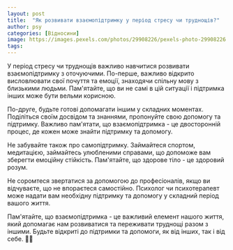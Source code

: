 ```yaml
---
layout: post
title:  "Як розвивати взаємопідтримку у період стресу чи труднощів?"
author: psy
categories: [Відносини]
image: https://images.pexels.com/photos/29908226/pexels-photo-29908226.jpeg?auto=compress&cs=tinysrgb&fit=crop&h=627&w=1200
tags: 
---
```


У період стресу чи труднощів важливо навчитися розвивати взаємопідтримку з оточуючими. По-перше, важливо відкрито висловлювати свої почуття та емоції, знаходячи спільну мову з близькими людьми. Пам'ятайте, що ви не самі в цій ситуації і підтримка інших може бути вельми корисною.

По-друге, будьте готові допомагати іншим у складних моментах. Поділіться своїм досвідом та знаннями, пропонуйте свою допомогу та підтримку. Важливо пам'ятати, що взаємопідтримка - це двосторонній процес, де кожен може знайти підтримку та допомогу.

Не забувайте також про самопідтримку. Займайтеся спортом, медитацією, займайтесь улюбленими справами, що допоможе вам зберегти емоційну стійкість. Пам'ятайте, що здорове тіло - це здоровий розум.

Не соромтеся звертатися за допомогою до професіоналів, якщо ви відчуваєте, що не впораєтеся самостійно. Психолог чи психотерапевт може надати вам необхідну підтримку та допомогу у складний період вашого життя.

Пам'ятайте, що взаємопідтримка - це важливий елемент нашого життя, який допомагає нам розвиватися та переживати труднощі разом з іншими. Будьте відкриті до підтримки та допомоги, як від інших, так і від себе. 🌟🤝


